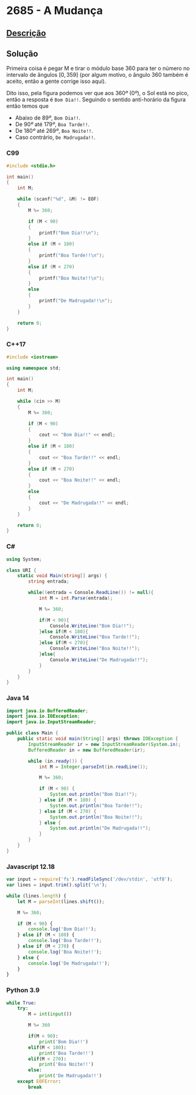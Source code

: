 # 2685 - A Mudança

## [Descrição](https://www.beecrowd.com.br/judge/pt/problems/view/2685)

## Solução

Primeira coisa é pegar M e tirar o módulo base $360$ para ter o número no intervalo de ângulos $[0, 359]$ (por algum motivo, o ângulo $360$ também é aceito, então a gente corrige isso aqui).

Dito isso, pela figura podemos ver que aos $360º$ ($0º$), o Sol está no pico, então a resposta é `Bom Dia!!`. Seguindo o sentido anti-horário da figura então temos que

* Abaixo de $89º$, `Bom Dia!!`.
* De $90º$ até $179º$, `Boa Tarde!!`.
* De $180º$ até $269º$, `Boa Noite!!`.
* Caso contrário, `De Madrugada!!`.

### C99

```c
#include <stdio.h>

int main()
{
    int M;

    while (scanf("%d", &M) != EOF)
    {
        M %= 360;

        if (M < 90)
        {
            printf("Bom Dia!!\n");
        }
        else if (M < 180)
        {
            printf("Boa Tarde!!\n");
        }
        else if (M < 270)
        {
            printf("Boa Noite!!\n");
        }
        else
        {
            printf("De Madrugada!!\n");
        }
    }

    return 0;
}
```

### C++17

```cpp
#include <iostream>

using namespace std;

int main()
{
    int M;

    while (cin >> M)
    {
        M %= 360;

        if (M < 90)
        {
            cout << "Bom Dia!!" << endl;
        }
        else if (M < 180)
        {
            cout << "Boa Tarde!!" << endl;
        }
        else if (M < 270)
        {
            cout << "Boa Noite!!" << endl;
        }
        else
        {
            cout << "De Madrugada!!" << endl;
        }
    }

    return 0;
}
```

### C#

```cs
using System;

class URI {
    static void Main(string[] args) {
        string entrada;

        while((entrada = Console.ReadLine()) != null){
            int M = int.Parse(entrada);

            M %= 360;

            if(M < 90){
                Console.WriteLine("Bom Dia!!");
            }else if(M < 180){
                Console.WriteLine("Boa Tarde!!");
            }else if(M < 270){
                Console.WriteLine("Boa Noite!!");
            }else{
                Console.WriteLine("De Madrugada!!");
            }
        }
    }
}
```

### Java 14

```java
import java.io.BufferedReader;
import java.io.IOException;
import java.io.InputStreamReader;

public class Main {
    public static void main(String[] args) throws IOException {
        InputStreamReader ir = new InputStreamReader(System.in);
        BufferedReader in = new BufferedReader(ir);

        while (in.ready()) {
            int M = Integer.parseInt(in.readLine());

            M %= 360;

            if (M < 90) {
                System.out.println("Bom Dia!!");
            } else if (M < 180) {
                System.out.println("Boa Tarde!!");
            } else if (M < 270) {
                System.out.println("Boa Noite!!");
            } else {
                System.out.println("De Madrugada!!");
            }
        }
    }
}
```

### Javascript 12.18

```js
var input = require('fs').readFileSync('/dev/stdin', 'utf8');
var lines = input.trim().split('\n');

while (lines.length) {
    let M = parseInt(lines.shift());

    M %= 360;

    if (M < 90) {
        console.log('Bom Dia!!');
    } else if (M < 180) {
        console.log('Boa Tarde!!');
    } else if (M < 270) {
        console.log('Boa Noite!!');
    } else {
        console.log('De Madrugada!!');
    }
}
```

### Python 3.9

```py
while True:
    try:
        M = int(input())

        M %= 360

        if(M < 90):
            print('Bom Dia!!')
        elif(M < 180):
            print('Boa Tarde!!')
        elif(M < 270):
            print('Boa Noite!!')
        else:
            print('De Madrugada!!')
    except EOFError:
        break
```